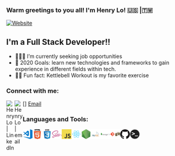 ### Warm greetings to you all! I'm Henry Lo!  🇺🇸 |🇹🇼

[![Website](https://img.shields.io/website?label=henrylo.tech&style=for-the-badge&url=https%3A%2F%2Fcodestackr.com)](http://henrylo.tech)


## I'm a Full Stack Developer!!

- 👨🏻‍💻 I’m currently seeking job opportunities
- 🥅 2020 Goals: learn new technologies and frameworks to gain experience in different fields within tech.
- 🏋️‍♀️ Fun fact: Kettlebell Workout is my favorite exercise


### Connect with me:

[<img align="left" alt="HenryLo | LinkedIn" width="22px" src="https://cdn.jsdelivr.net/npm/simple-icons@v3/icons/linkedin.svg" />][linkedin]
[<img align="left" alt="HenryLo | email" width="22px" src="https://cdnjs.cloudflare.com/ajax/libs/simple-icons/3.12.3/gmail.svg" />] [Email]


### Languages and Tools:

[<img align="left" alt="Visual Studio Code" width="26px" src="https://raw.githubusercontent.com/github/explore/80688e429a7d4ef2fca1e82350fe8e3517d3494d/topics/visual-studio-code/visual-studio-code.png" />][VisualStudioCode]
[<img align="left" alt="HTML5" width="26px" src="https://raw.githubusercontent.com/github/explore/80688e429a7d4ef2fca1e82350fe8e3517d3494d/topics/html/html.png" />][HTML5]
[<img align="left" alt="CSS3" width="26px" src="https://raw.githubusercontent.com/github/explore/80688e429a7d4ef2fca1e82350fe8e3517d3494d/topics/css/css.png" />][CSS3]
[<img align="left" alt="Sass" width="26px" src="https://raw.githubusercontent.com/github/explore/80688e429a7d4ef2fca1e82350fe8e3517d3494d/topics/sass/sass.png" />][Sass]
[<img align="left" alt="JavaScript" width="26px" src="https://raw.githubusercontent.com/github/explore/80688e429a7d4ef2fca1e82350fe8e3517d3494d/topics/javascript/javascript.png" />][JavaScript]
[<img align="left" alt="React" width="26px" src="https://raw.githubusercontent.com/github/explore/80688e429a7d4ef2fca1e82350fe8e3517d3494d/topics/react/react.png" />][React]
[<img align="left" alt="Node.js" width="26px" src="https://raw.githubusercontent.com/github/explore/80688e429a7d4ef2fca1e82350fe8e3517d3494d/topics/nodejs/nodejs.png" />][Node.js]
[<img align="left" alt="MySQL" width="26px" src="https://raw.githubusercontent.com/github/explore/80688e429a7d4ef2fca1e82350fe8e3517d3494d/topics/mysql/mysql.png" />][MySQL]
[<img align="left" alt="MongoDB" width="26px" src="https://raw.githubusercontent.com/github/explore/80688e429a7d4ef2fca1e82350fe8e3517d3494d/topics/mongodb/mongodb.png" />][MongoDB]
[<img align="left" alt="Git" width="26px" src="https://raw.githubusercontent.com/github/explore/80688e429a7d4ef2fca1e82350fe8e3517d3494d/topics/git/git.png" />][Git]
[<img align="left" alt="GitHub" width="26px" src="https://raw.githubusercontent.com/github/explore/78df643247d429f6cc873026c0622819ad797942/topics/github/github.png" />][GitHub]
[<img align="left" alt="Terminal: iTerms2" width="26px" src="https://raw.githubusercontent.com/github/explore/80688e429a7d4ef2fca1e82350fe8e3517d3494d/topics/terminal/terminal.png" />][Terminal]


[linkedin]: https://www.linkedin.com/in/henry-lo-0621/
[VisualStudioCode]: https://code.visualstudio.com/
[HTML5]: https://www.w3.org/html/
[CSS3]: https://www.w3.org/Style/CSS/
[Sass]:https://sass-lang.com/
[JavaScript]:http://www.ecmascript.org/
[React]: https://reactjs.org/
[Node.js]: https://nodejs.org/en/
[MySQL]: https://www.mysql.com/
[MongoDB]: https://www.mongodb.com/
[Git]: https://git-scm.com/
[GitHub]: https://github.com/
[Terminal]: https://www.iterm2.com/
[Email]: henrylo621@gmail.com
